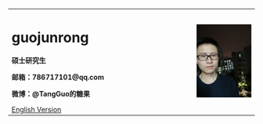 <table border="0">
  <tr>
    <td width="75%">
      <h1>guojunrong</h1>
      <p><b>硕士研究生</b></p>
      <p><b>邮箱：786717101@qq.com</b></p>
      <p><b>微博：@TangGuo的糖果</b></p>
      <a href="/index-en.html">English Version</a>
    </td>
    <td width="25%">
      <img src="/IMG20180502193525.jpg" width="100%">
    </td>
  </tr>
</table>

